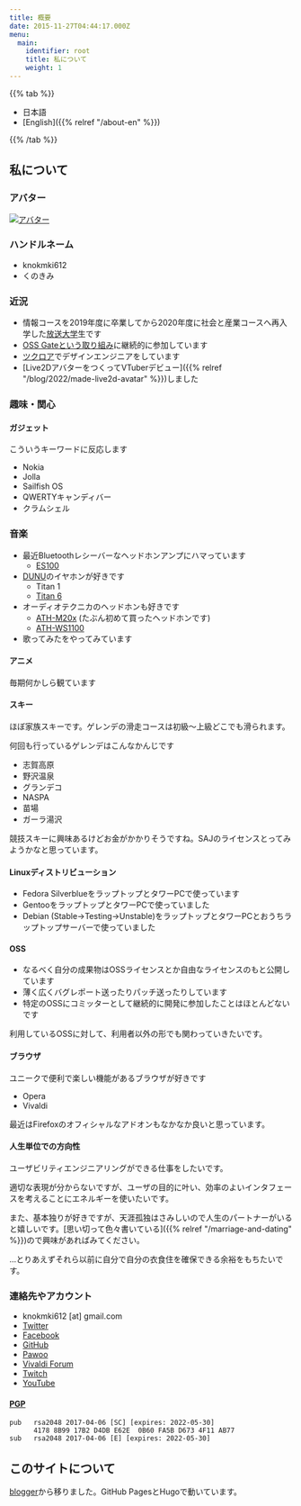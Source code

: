 ```yaml
---
title: 概要
date: 2015-11-27T04:44:17.000Z
menu:
  main:
    identifier: root
    title: 私について
    weight: 1
---
```

{{% tab %}}

- 日本語
- [English]({{% relref "/about-en" %}})

{{% /tab %}}

## 私について

### アバター

[![アバター](https://secure.gravatar.com/avatar/6b2fd17bf8572ea5d60c0916db36627c)](https://ja.gravatar.com/knokmki612)

### ハンドルネーム

- knokmki612
- くのきみ

### 近況

- 情報コースを2019年度に卒業してから2020年度に社会と産業コースへ再入学した[放送大学](http://www.ouj.ac.jp)生です
- [OSS Gateという取り組み](https://oss-gate.github.io/about/)に継続的に参加しています
- [ツクロア](https://tuqulore.com)でデザインエンジニアをしています
- [Live2DアバターをつくってVTuberデビュー]({{% relref "/blog/2022/made-live2d-avatar" %}})しました

### 趣味・関心

#### ガジェット

こういうキーワードに反応します

- Nokia
- Jolla
- Sailfish OS
- QWERTYキャンディバー
- クラムシェル

### 音楽

- 最近Bluetoothレシーバーなヘッドホンアンプにハマっています
  - [ES100](https://earstudio.store/products/es100)
- [DUNU](https://www.dunu-topsound.com/)のイヤホンが好きです
  - Titan 1
  - [Titan 6](https://www.dunu-topsound.com/titan-6)
- オーディオテクニカのヘッドホンも好きです
  - [ATH-M20x](https://www.audio-technica.co.jp/product/ATH-M20x) (たぶん初めて買ったヘッドホンです)
  - [ATH-WS1100](https://www.audio-technica.co.jp/product/ATH-WS1100)
- 歌ってみたをやってみています 

#### アニメ

毎期何かしら観ています

#### スキー

ほぼ家族スキーです。ゲレンデの滑走コースは初級〜上級どこでも滑られます。

何回も行っているゲレンデはこんなかんじです

- 志賀高原
- 野沢温泉
- グランデコ
- NASPA
- 苗場
- ガーラ湯沢

競技スキーに興味あるけどお金がかかりそうですね。SAJのライセンスとってみようかなと思っています。

#### Linuxディストリビューション

- Fedora SilverblueをラップトップとタワーPCで使っています
- GentooをラップトップとタワーPCで使っていました
- Debian (Stable→Testing→Unstable)をラップトップとタワーPCとおうちラップトップサーバーで使っていました

#### OSS

- なるべく自分の成果物はOSSライセンスとか自由なライセンスのもと公開しています
- 薄く広くバグレポート送ったりパッチ送ったりしています
- 特定のOSSにコミッターとして継続的に開発に参加したことはほとんどないです

利用しているOSSに対して、利用者以外の形でも関わっていきたいです。

#### ブラウザ

ユニークで便利で楽しい機能があるブラウザが好きです

- Opera
- Vivaldi

最近はFirefoxのオフィシャルなアドオンもなかなか良いと思っています。

#### 人生単位での方向性

ユーザビリティエンジニアリングができる仕事をしたいです。

適切な表現が分からないですが、ユーザの目的に叶い、効率のよいインタフェースを考えることにエネルギーを使いたいです。

また、基本独りが好きですが、天涯孤独はさみしいので人生のパートナーがいると嬉しいです。[思い切って色々書いている]({{% relref "/marriage-and-dating" %}})ので興味があればみてください。

…とりあえずそれら以前に自分で自分の衣食住を確保できる余裕をもちたいです。

### 連絡先やアカウント

- knokmki612 \[at] gmail.com
- [Twitter](https://twitter.com/knokmki612)
- [Facebook](https://www.facebook.com/kimiaki.kuno)
- [GitHub](https://github.com/knokmki612)
- [Pawoo](https://pawoo.net/@knokmki612)
- [Vivaldi Forum](https://forum.vivaldi.net/user/knokmki612)
- [Twitch](https://www.twitch.tv/knokmki612)
- [YouTube](https://www.youtube.com/channel/UCeRVLPGnyHnch_xefXGYWHQ)

#### [PGP](/knokmki612.asc)

```
pub   rsa2048 2017-04-06 [SC] [expires: 2022-05-30]
      4178 8B99 17B2 D4DB E62E  0B60 FA5B D673 4F11 AB77
sub   rsa2048 2017-04-06 [E] [expires: 2022-05-30]
```

## このサイトについて

[blogger](http://knockcrab.blogspot.jp/)から移りました。GitHub PagesとHugoで動いています。
